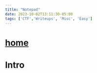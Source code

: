 ```yaml
---
title: "Notepad"
date: 2023-10-02T13:11:30-05:00
tags: ['CTF','Writeups', 'Misc', 'Easy']
---
```

 
# [home](https://jjolley91.github.io/blog)

 # Intro
